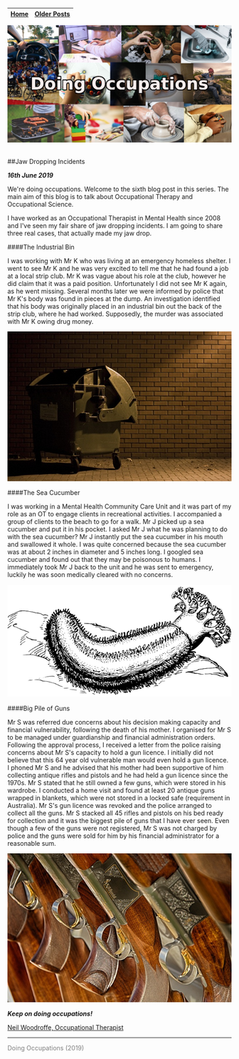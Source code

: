 
| [Home](../index.html) | [Older Posts](../archive.html) |
| --------|--------|

<p align="center"><img src="img/doing_pic.jpg"></p>
<br>
##Jaw Dropping Incidents

***16th June 2019***

We're doing occupations. Welcome to the sixth blog post in this series. The main aim of this blog is to talk about Occupational Therapy and Occupational Science. 

I have worked as an Occupational Therapist in Mental Health since 2008 and I've seen my fair share of jaw dropping incidents. I am going to share three real cases, that actually made my jaw drop. 

####The Industrial Bin

I was working with Mr K who was living at an emergency homeless shelter. I went to see Mr K and he was very excited to tell me that he had found a job at a local strip club. Mr K was vague about his role at the club, however he did claim that it was a paid position. Unfortunately I did not see Mr K again, as he went missing. Several months later we were informed by police that Mr K's body was found in pieces at the dump. An investigation identified that his body was originally placed in an industrial bin out the back of the strip club, where he had worked. Supposedly, the murder was associated with Mr K owing drug money.

<p align="center"><img src="img/garbage.jpg"></p>

####The Sea Cucumber

I was working in a Mental Health Community Care Unit and it was part of my role as an OT to engage clients in recreational activities. I accompanied a group of clients to the beach to go for a walk. Mr J picked up a sea cucumber and put it in his pocket. I asked Mr J what he was planning to do with the sea cucumber? Mr J instantly put the sea cucumber in his mouth and swallowed it whole. I was quite concerned because the sea cucumber was at about 2 inches in diameter and 5 inches long. I googled sea cucumber and found out that they may be poisonous to humans. I immediately took Mr J back to the unit and he was sent to emergency, luckily he was soon medically cleared with no concerns. 

<p align="center"><img src="img/cucumber.png"></p>

####Big Pile of Guns

Mr S was referred due concerns about his decision making capacity and financial vulnerability, following the death of his mother. I organised for Mr S to be managed under guardianship and financial administration orders. Following the approval process, I received a letter from the police raising concerns about Mr S's capacity to hold a gun licence. I initially did not believe that this 64 year old vulnerable man would even hold a gun licence. I phoned Mr S and he advised that his mother had been supportive of him collecting antique rifles and pistols and he had held a gun licence since the 1970s. Mr S stated that he still owned a few guns, which were stored in his wardrobe. I conducted a home visit and found at least 20 antique guns wrapped in blankets, which were not stored in a locked safe (requirement in Australia). Mr S's gun licence was revoked and the police arranged to collect all the guns. Mr S stacked all 45 rifles and pistols on his bed ready for collection and it was the biggest pile of guns that I have ever seen. Even though a few of the guns were not registered, Mr S was not charged by police and the guns were sold for him by his financial administrator for a reasonable sum.

<p align="center"><img src="img/guns.jpg"></p>

***Keep on doing occupations!***

[Neil Woodroffe, Occupational Therapist](../archive/meet_neil.html)

***
<p style="color: grey;"> Doing Occupations (2019) </p>